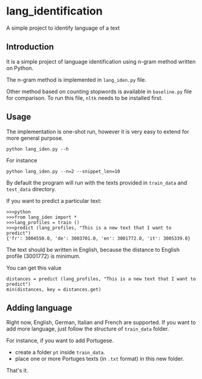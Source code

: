 # lang_identification
A simple project to identify language of a text

## Introduction

It is a simple project of language identification using n-gram method written on Python.

The n-gram method is implemented in ``lang_iden.py`` file.

Other method based on counting stopwords is available in ``baseline.py`` file for comparison. To run this file, ``nltk`` needs to be installed first.

## Usage

The implementation is one-shot run, however it is very easy to extend for more general purpose.

```{bash}
python lang_iden.py --h
```

For instance

```{bash}
python lang_iden.py --n=2 --snippet_len=10
```

By default the program will run with the texts provided in ``train_data`` and ``test_data`` directory.

If you want to predict a particular text:

```{python}
>>>python
>>>from lang_iden import *
>>>lang_profiles = train ()
>>>predict (lang_profiles, "This is a new text that I want to predict")
{'fr': 3004550.0, 'de': 3003701.0, 'en': 3001772.0, 'it': 3005339.0}
```

The text should be written in English, because the distance to English profile (3001772) is minimum.

You can get this value

```{python}
distances = predict (lang_profiles, "This is a new text that I want to predict")
min(distances, key = distances.get)
```

## Adding language

Right now, English, German, Italian and French are supported. If you want to add more language, just follow the structure of ``train_data`` folder.

For instance, if you want to add Portugese.

- create a folder ``pt`` inside ``train_data``.
- place one or more Portuges texts (in ``.txt`` format) in this new folder.

That's it.